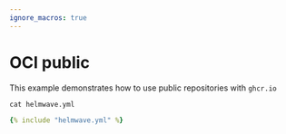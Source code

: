 ```yaml
---
ignore_macros: true
---
```


# OCI public

This example demonstrates how to use public repositories with `ghcr.io`

`cat helmwave.yml`

```yaml
{% include "helmwave.yml" %}
```
